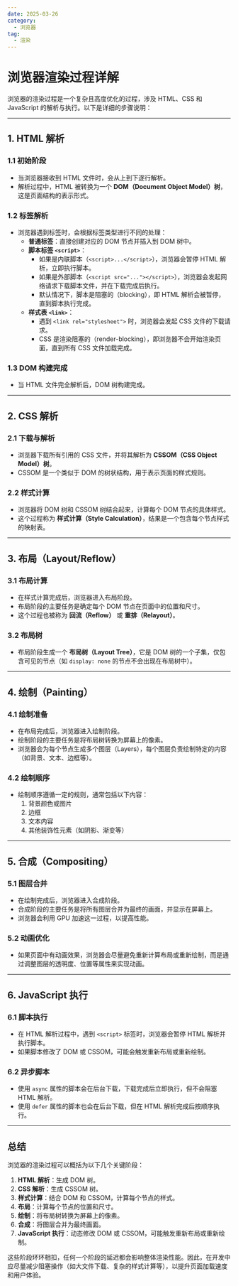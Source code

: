 ```yaml
---
date: 2025-03-26
category:
  - 浏览器
tag:
  - 渲染
---
```


# 浏览器渲染过程详解

浏览器的渲染过程是一个复杂且高度优化的过程，涉及 HTML、CSS 和 JavaScript 的解析与执行。以下是详细的步骤说明：

---

## 1. **HTML 解析**

### 1.1 初始阶段
- 当浏览器接收到 HTML 文件时，会从上到下逐行解析。
- 解析过程中，HTML 被转换为一个 **DOM（Document Object Model）树**，这是页面结构的表示形式。

### 1.2 标签解析
- 浏览器遇到标签时，会根据标签类型进行不同的处理：
  - **普通标签**：直接创建对应的 DOM 节点并插入到 DOM 树中。
  - **脚本标签 `<script>`**：
    - 如果是内联脚本（`<script>...</script>`），浏览器会暂停 HTML 解析，立即执行脚本。
    - 如果是外部脚本（`<script src="..."></script>`），浏览器会发起网络请求下载脚本文件，并在下载完成后执行。
    - 默认情况下，脚本是阻塞的（blocking），即 HTML 解析会被暂停，直到脚本执行完成。
  - **样式表 `<link>`**：
    - 遇到 `<link rel="stylesheet">` 时，浏览器会发起 CSS 文件的下载请求。
    - CSS 是渲染阻塞的（render-blocking），即浏览器不会开始渲染页面，直到所有 CSS 文件加载完成。

### 1.3 DOM 构建完成
- 当 HTML 文件完全解析后，DOM 树构建完成。

---

## 2. **CSS 解析**

### 2.1 下载与解析
- 浏览器下载所有引用的 CSS 文件，并将其解析为 **CSSOM（CSS Object Model）树**。
- CSSOM 是一个类似于 DOM 的树状结构，用于表示页面的样式规则。

### 2.2 样式计算
- 浏览器将 DOM 树和 CSSOM 树结合起来，计算每个 DOM 节点的具体样式。
- 这个过程称为 **样式计算（Style Calculation）**，结果是一个包含每个节点样式的映射表。

---

## 3. **布局（Layout/Reflow）**

### 3.1 布局计算
- 在样式计算完成后，浏览器进入布局阶段。
- 布局阶段的主要任务是确定每个 DOM 节点在页面中的位置和尺寸。
- 这个过程也被称为 **回流（Reflow）** 或 **重排（Relayout）**。

### 3.2 布局树
- 布局阶段生成一个 **布局树（Layout Tree）**，它是 DOM 树的一个子集，仅包含可见的节点（如 `display: none` 的节点不会出现在布局树中）。

---

## 4. **绘制（Painting）**

### 4.1 绘制准备
- 在布局完成后，浏览器进入绘制阶段。
- 绘制阶段的主要任务是将布局树转换为屏幕上的像素。
- 浏览器会为每个节点生成多个图层（Layers），每个图层负责绘制特定的内容（如背景、文本、边框等）。

### 4.2 绘制顺序
- 绘制顺序遵循一定的规则，通常包括以下内容：
  1. 背景颜色或图片
  2. 边框
  3. 文本内容
  4. 其他装饰性元素（如阴影、渐变等）

---

## 5. **合成（Compositing）**

### 5.1 图层合并
- 在绘制完成后，浏览器进入合成阶段。
- 合成阶段的主要任务是将所有图层合并为最终的画面，并显示在屏幕上。
- 浏览器会利用 GPU 加速这一过程，以提高性能。

### 5.2 动画优化
- 如果页面中有动画效果，浏览器会尽量避免重新计算布局或重新绘制，而是通过调整图层的透明度、位置等属性来实现动画。

---

## 6. **JavaScript 执行**

### 6.1 脚本执行
- 在 HTML 解析过程中，遇到 `<script>` 标签时，浏览器会暂停 HTML 解析并执行脚本。
- 如果脚本修改了 DOM 或 CSSOM，可能会触发重新布局或重新绘制。

### 6.2 异步脚本
- 使用 `async` 属性的脚本会在后台下载，下载完成后立即执行，但不会阻塞 HTML 解析。
- 使用 `defer` 属性的脚本也会在后台下载，但在 HTML 解析完成后按顺序执行。

---

## 总结

浏览器的渲染过程可以概括为以下几个关键阶段：

1. **HTML 解析**：生成 DOM 树。
2. **CSS 解析**：生成 CSSOM 树。
3. **样式计算**：结合 DOM 和 CSSOM，计算每个节点的样式。
4. **布局**：计算每个节点的位置和尺寸。
5. **绘制**：将布局树转换为屏幕上的像素。
6. **合成**：将图层合并为最终画面。
7. **JavaScript 执行**：动态修改 DOM 或 CSSOM，可能触发重新布局或重新绘制。

这些阶段环环相扣，任何一个阶段的延迟都会影响整体渲染性能。因此，在开发中应尽量减少阻塞操作（如大文件下载、复杂的样式计算等），以提升页面加载速度和用户体验。
